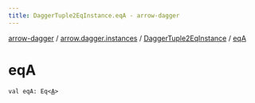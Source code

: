 ```yaml
---
title: DaggerTuple2EqInstance.eqA - arrow-dagger
---
```


[arrow-dagger](../../index.html) / [arrow.dagger.instances](../index.html) / [DaggerTuple2EqInstance](index.html) / [eqA](./eq-a.html)

# eqA

`val eqA: Eq<`[`A`](index.html#A)`>`
